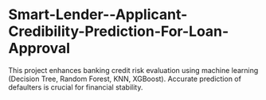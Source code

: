# Smart-Lender--Applicant-Credibility-Prediction-For-Loan-Approval
This project enhances banking credit risk evaluation using machine learning (Decision Tree, Random Forest, KNN, XGBoost). Accurate prediction of defaulters is crucial for financial stability.
